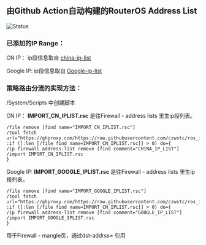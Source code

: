 ## 由Github Action自动构建的RouterOS Address List
![Status](https://github.com/czwstc/ros_ip_list/actions/workflows/main.yml/badge.svg)

### 已添加的IP Range：
CN IP：
ip段信息取自 [china-ip-list](https://github.com/mayaxcn/china-ip-list)

Google IP:
ip段信息取自 [Google-ip-list](https://support.google.com/a/answer/10026322?hl=en)


### 策略路由分流的实现方法：
/System/Scripts 中创建脚本

CN IP：
**IMPORT_CN_IPLIST.rsc** 是往Firewall - address lists 里生ip段列表。
```
/file remove [find name="IMPORT_CN_IPLIST.rsc"]
/tool fetch url="https://ghproxy.com/https://raw.githubusercontent.com/czwstc/ros_ip_list/main/IMPORT_CN_IPLIST.rsc"
:if ([:len [/file find name=IMPORT_CN_IPLIST.rsc]] > 0) do={
/ip firewall address-list remove [find comment="CHINA_IP_LIST"]
/import IMPORT_CN_IPLIST.rsc
}
```

Google IP:
**IMPORT_GOOGLE_IPLIST.rsc** 是往Firewall - address lists 里生ip段列表。
```
/file remove [find name="IMPORT_GOOGLE_IPLIST.rsc"]
/tool fetch url="https://ghproxy.com/https://raw.githubusercontent.com/czwstc/ros_ip_list/main/IMPORT_GOOGLE_IPLIST.rsc"
:if ([:len [/file find name=IMPORT_CN_IPLIST.rsc]] > 0) do={
/ip firewall address-list remove [find comment="GOOGLE_IP_LIST"]
/import IMPORT_GOOGLE_IPLIST.rsc
}
```

用于Firewall - mangle页，通过dst-addrss= 引用

